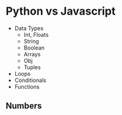 # Python vs Javascript

- Data Types
  - Int, Floats
  - String
  - Boolean
  - Arrays
  - Obj
  - Tuples
- Loops
- Conditionals
- Functions

## Numbers
